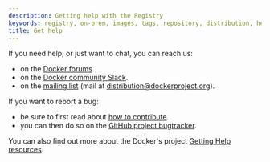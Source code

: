 ```yaml
---
description: Getting help with the Registry
keywords: registry, on-prem, images, tags, repository, distribution, help, 101, TL;DR
title: Get help
---
```


If you need help, or just want to chat, you can reach us:

- on the [Docker forums](https://forums.docker.com/c/open-source-projects/opensrcreg).
- on the [Docker community Slack](https://blog.docker.com/2016/11/introducing-docker-community-directory-docker-community-slack/).
- on the [mailing list](https://groups.google.com/a/dockerproject.org/forum/#!forum/distribution) (mail at <distribution@dockerproject.org>).

If you want to report a bug:

- be sure to first read about [how to contribute](https://github.com/docker/distribution/blob/master/CONTRIBUTING.md).
- you can then do so on the [GitHub project bugtracker](https://github.com/docker/distribution/issues).

You can also find out more about the Docker's project [Getting Help resources](/opensource/get-help.md).

